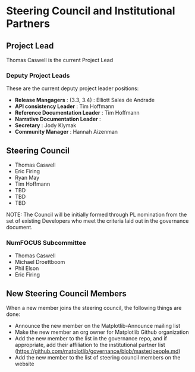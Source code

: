 # Steering Council and Institutional Partners

## Project Lead

Thomas Caswell is the current Project Lead

### Deputy Project Leads

These are the current deputy project leader positions:

- **Release Mangagers** :  (3.3, 3.4) : Elliott Sales de Andrade
- **API consistency Leader** : Tim Hoffmann
- **Reference Documentation Leader** : Tim Hoffmann
- **Narrative Documentation Leader** :
- **Secretary** : Jody Klymak
- **Community Manager** : Hannah Aizenman

## Steering Council

- Thomas Caswell
- Eric Firing
- Ryan May
- Tim Hoffmann
- TBD
- TBD
- TBD

NOTE: The Council will be initially formed through PL nomination from the set
of existing Developers who meet the criteria laid out in the governance
document.


### NumFOCUS Subcommittee

- Thomas Caswell
- Michael Droettboom
- Phil Elson
- Eric Firing



## New Steering Council Members

When a new member joins the steering council, the following things are done:
- Announce the new member on the Matplotlib-Announce mailing list
- Make the new member an org owner for Matplotlib Github organization
- Add the new member to the list in the governance repo, and if appropriate, add their affiliation to the institutional partner list (https://github.com/matplotlib/governance/blob/master/people.md)
- Add the new member to the list of steering council members on the website
